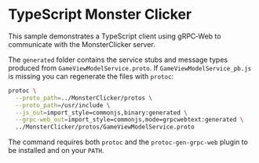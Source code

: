 # TypeScript Monster Clicker

This sample demonstrates a TypeScript client using gRPC‑Web to communicate with the MonsterClicker server.

The `generated` folder contains the service stubs and message types produced from `GameViewModelService.proto`. If `GameViewModelService_pb.js` is missing you can regenerate the files with `protoc`:

```bash
protoc \
  --proto_path=../MonsterClicker/protos \
  --proto_path=/usr/include \
  --js_out=import_style=commonjs,binary:generated \
  --grpc-web_out=import_style=commonjs,mode=grpcwebtext:generated \
  ../MonsterClicker/protos/GameViewModelService.proto
```

The command requires both `protoc` and the `protoc-gen-grpc-web` plugin to be installed and on your `PATH`.
